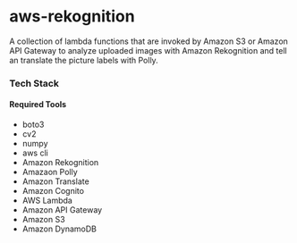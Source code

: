 # aws-rekognition
A collection of lambda functions that are invoked by Amazon S3 or Amazon API Gateway to analyze uploaded images with Amazon Rekognition and tell an translate the picture labels with Polly.

### Tech Stack
#### Required Tools
* boto3
* cv2
* numpy
* aws cli
* Amazon Rekognition
* Amazaon Polly
* Amazon Translate
* Amazon Cognito
* AWS Lambda
* Amazon API Gateway
* Amazon S3
* Amazon DynamoDB
